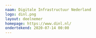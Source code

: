 ```yaml
---
naam: Digitale Infrastructuur Nederland
logo: dinl.png
layout: deelnemer
homepage: https://www.dinl.nl/
ondertekend: 2020-07-14 00:00
---
```

